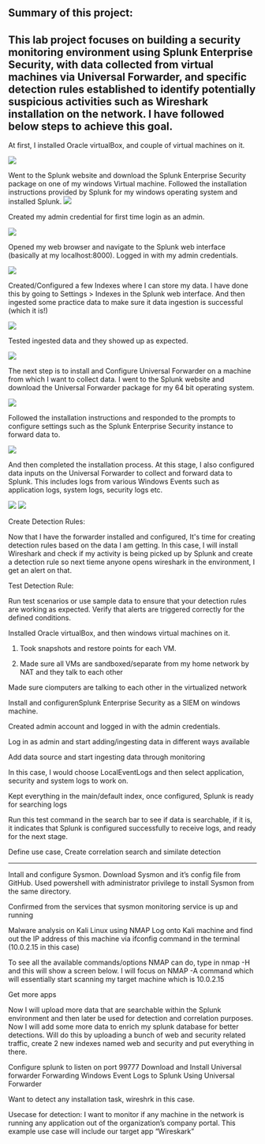 Summary of this project:
----------------------------------------------------------------------------------------------------------------------
This lab project focuses on building a security monitoring environment using Splunk Enterprise Security, with data collected from virtual machines via Universal Forwarder, and specific detection rules established to identify potentially suspicious activities such as Wireshark installation on the network.
I have followed below steps to achieve this goal. 
----------------------------------------------------------------------------------------------------------------------------------------------------
At first, I installed Oracle virtualBox, and couple of virtual machines on it.

<img src="https://github.com/nahid7474/Photos/blob/main/Oracle%20Virtualbox.png"/> 

Went to the Splunk website and download the Splunk Enterprise Security package on one of my windows Virtual machine.
Followed the installation instructions provided by Splunk for my windows operating system and installed Splunk.
<img src="https://github.com/nahid7474/Photos/blob/main/splunk.png"/>

Created my admin credential for first time login as an admin.

<img src="https://github.com/nahid7474/Photos/blob/main/Splunk2.png"/>

Opened my web browser and navigate to the Splunk web interface (basically at my localhost:8000).
Logged in with my admin credentials.

<img src="https://github.com/nahid7474/Photos/blob/main/Splunk3.png"/>

Created/Configured a few Indexes where I can store my data. I have done this by going to Settings > Indexes in the Splunk web interface.
And then ingested some practice data to make sure it data ingestion is successful (which it is!)

<img src="https://github.com/nahid7474/Photos/blob/main/Splunk11.png"/>

Tested ingested data and they showed up as expected.

<img src="https://github.com/nahid7474/Photos/blob/main/Splunk13.png"/>


The next step is to install and Configure Universal Forwarder on a machine from which I want to collect data.
I went to the Splunk website and download the Universal Forwarder package for my 64 bit operating system.

<img src="https://github.com/nahid7474/Photos/blob/main/Splunk14.png"/>

Followed the installation instructions and responded to the prompts to configure settings such as the Splunk Enterprise Security instance to forward data to.

<img src="https://github.com/nahid7474/Photos/blob/main/Splunk15.png"/>

And then completed the installation process.
At this stage, I also configured data inputs on the Universal Forwarder to collect and forward data to Splunk. 
This includes logs from various Windows Events such as application logs, system logs, security logs etc.

<img src="https://github.com/nahid7474/Photos/blob/main/Splunk16.png"/>
<img src="https://github.com/nahid7474/Photos/blob/main/Splunk15.png"/>

Create Detection Rules:

Now that I have the forwarder installed and configured, It's time for creating detection rules based on the data I am getting. 
In this case, I will install Wireshark and check if my activity is being picked up by Splunk and create a detection rule so next tieme anyone opens wireshark in the environment, I get an alert on that. 




Test Detection Rule:

Run test scenarios or use sample data to ensure that your detection rules are working as expected.
Verify that alerts are triggered correctly for the defined conditions.

Installed Oracle virtualBox, and then windows virtual machines on it. 
 
1. Took snapshots and restore points for each VM. 
 
3. Made sure all VMs are sandboxed/separate from my home network by NAT and they talk to each other
 
 
 
Made sure ciomputers are talking to each other in the virtualized network
 

Install and configurenSplunk Enterprise Security as a SIEM on windows machine.
 
Created admin account and logged in with the admin credentials.
 
Log in as admin and start adding/ingesting data in different ways available
 
Add data source and start ingesting data through monitoring 
 

In this case, I would choose LocalEventLogs and then select application, security and system logs to work on.
 
Kept everything in the main/default index, once configured, Splunk is ready for searching logs
 
Run this test command in the search bar to see if data is searchable, if it is, it indicates that Splunk is configured successfully to receive logs, and ready for the next stage.
 
Define use case, Create correlation search and similate detection

----

Intall and configure Sysmon. Download Sysmon and it’s config file from GitHub. Used powershell with administrator privilege to install Sysmon from the same directory. 
 
 

 
Confirmed from the services that sysmon monitoring service is up and running
 
Malware analysis on Kali Linux using NMAP
Log onto Kali machine and find out the IP address of this machine via ifconfig command in the terminal (10.0.2.15 in this case)
 
To see all the available commands/options NMAP can do, type in nmap -H and this will show a screen below. I will focus on NMAP -A command which will essentially start scanning my target machine which is 10.0.2.15
 
Get more apps
 
 
 
 
Now I will upload more data that are searchable within the Splunk environment and then later be used for detection and correlation purposes. 
Now I will add some more data to enrich my splunk database for better detections. Will do this by uploading a bunch of web and security related traffic, create 2 new indexes named web and security and put everything in there.
 
 
 
 
Configure splunk to listen on port 99777
Download and Install Universal forwarder
Forwarding Windows Event Logs to Splunk Using Universal Forwarder

       
Want to detect any installation task, wireshrk in this case.


Usecase for detection: I want to monitor if any machine in the network is running any application out of the organization’s company portal. This example use case will include our target app “Wireskark”
   
   
 

